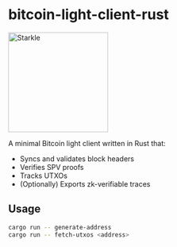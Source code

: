 # bitcoin-light-client-rust
<img width="201" height="201" alt="Starkle" src="https://github.com/user-attachments/assets/6c00a94b-d0ee-449a-af02-93a7f7572f5b" />


A minimal Bitcoin light client written in Rust that:
- Syncs and validates block headers
- Verifies SPV proofs
- Tracks UTXOs
- (Optionally) Exports zk-verifiable traces

## Usage

```bash
cargo run -- generate-address
cargo run -- fetch-utxos <address>
```
